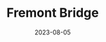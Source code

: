 ---
title: "Fremont Bridge"
cc-type: hashtag
city: Seattle
date: 2023-08-05
hashtag: fremont-bridge
tags:
  - Fremont
  - bridge
---